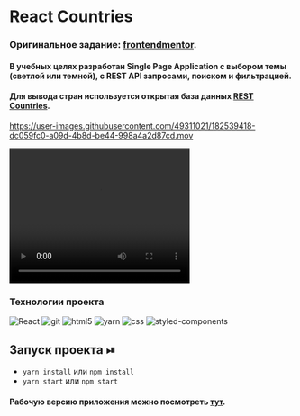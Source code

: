 # React Countries

### Оригинальное задание: [frontendmentor](https://www.frontendmentor.io/challenges/rest-countries-api-with-color-theme-switcher-5cacc469fec04111f7b848ca).

#### В учебных целях разработан Single Page Application с выбором темы (светлой или темной), с REST API запросами, поиском и фильтрацией.

#### Для вывода стран используется открытая база данных [REST Countries](https://restcountries.com/).



https://user-images.githubusercontent.com/49311021/182539418-dc059fc0-a09d-4b8d-be44-998a4a2d87cd.mov

<video width="320" height="240" autoplay>
  <source src="https://user-images.githubusercontent.com/49311021/182539418-dc059fc0-a09d-4b8d-be44-998a4a2d87cd.mov">
  Your browser does not support the video tag.
</video>

<h3>Технологии проекта</h3>
<p>
  <img alt="React" src="https://shields.io/badge/-React-282c34?logo=react&style=for-the-badge" />
  <img alt="git" src="https://shields.io/badge/-Git-f0efe7?logo=git&style=for-the-badge" />
  <img alt="html5" src="https://shields.io/badge/-HTML5-E34F26?logo=html5&style=for-the-badge&logoColor=fff" />
  <img alt="yarn" src="https://img.shields.io/badge/yarn-%232C8EBB.svg?style=for-the-badge&logo=yarn&logoColor=white" />
  <img alt="css" src="https://shields.io/badge/-CSS3-1572B6?logo=css3&style=for-the-badge&logoColor=fff" />
  <img alt="styled-components" src="https://img.shields.io/badge/styled--components-DB7093?style=for-the-badge&logo=styled-components&logoColor=white)](https://styled-components.com/" />
</p>

## Запуск проекта ⏯

+ ```yarn install``` или ```npm install```
+ ```yarn start``` или ```npm start```


#### Рабочую версию приложения можно посмотреть [тут](https://max535.github.io/react-countries/).

